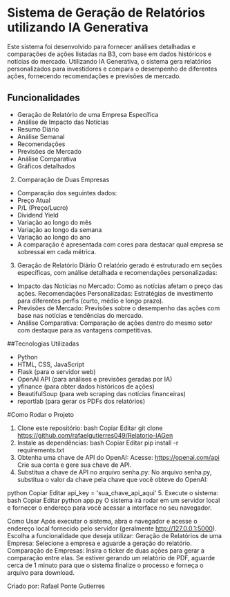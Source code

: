 # Sistema de Geração de Relatórios utilizando IA Generativa
Este sistema foi desenvolvido para fornecer análises detalhadas e comparações de ações listadas na B3, com base em dados históricos e notícias do mercado. Utilizando IA Generativa, o sistema gera relatórios personalizados para investidores e compara o desempenho de diferentes ações, fornecendo recomendações e previsões de mercado.

## Funcionalidades
- Geração de Relatório de uma Empresa Específica
- Análise de Impacto das Notícias
- Resumo Diário
- Análise Semanal
- Recomendações
- Previsões de Mercado
- Análise Comparativa
- Gráficos detalhados
2. Comparação de Duas Empresas
- Comparação dos seguintes dados:
- Preço Atual
- P/L (Preço/Lucro)
- Dividend Yield
- Variação ao longo do mês
- Variação ao longo da semana
- Variação ao longo do ano
- A comparação é apresentada com cores para destacar qual empresa se sobressai em cada métrica.
3. Geração de Relatório Diário
O relatório gerado é estruturado em seções específicas, com análise detalhada e recomendações personalizadas:

- Impacto das Notícias no Mercado: Como as notícias afetam o preço das ações.
Recomendações Personalizadas: Estratégias de investimento para diferentes perfis (curto, médio e longo prazo).
- Previsões de Mercado: Previsões sobre o desempenho das ações com base nas notícias e tendências do mercado.
- Análise Comparativa: Comparação de ações dentro do mesmo setor com destaque para as vantagens competitivas.
  
##Tecnologias Utilizadas
- Python
- HTML, CSS, JavaScript
- Flask (para o servidor web)
- OpenAI API (para análises e previsões geradas por IA)
- yfinance (para obter dados históricos de ações)
- BeautifulSoup (para web scraping das notícias financeiras)
- reportlab (para gerar os PDFs dos relatórios)

#Como Rodar o Projeto
1. Clone este repositório:
bash
Copiar
Editar
git clone https://github.com/rafaelgutierres049/Relatorio-IAGen
2. Instale as dependências:
bash
Copiar
Editar
pip install -r requirements.txt
3. Obtenha uma chave de API do OpenAI:
Acesse: https://openai.com/api
Crie sua conta e gere sua chave de API.
4. Substitua a chave de API no arquivo senha.py:
No arquivo senha.py, substitua o valor da chave pela chave que você obteve do OpenAI:

python
Copiar
Editar
api_key = 'sua_chave_api_aqui'
5. Execute o sistema:
bash
Copiar
Editar
python app.py
O sistema irá rodar em um servidor local e fornecer o endereço para você acessar a interface no seu navegador.

Como Usar
Após executar o sistema, abra o navegador e acesse o endereço local fornecido pelo servidor (geralmente http://127.0.0.1:5000).
Escolha a funcionalidade que deseja utilizar:
Geração de Relatórios de uma Empresa: Selecione a empresa e aguarde a geração do relatório.
Comparação de Empresas: Insira o ticker de duas ações para gerar a comparação entre elas.
Se estiver gerando um relatório de PDF, aguarde cerca de 1 minuto para que o sistema finalize o processo e forneça o arquivo para download.


Criado por: Rafael Ponte Gutierres
